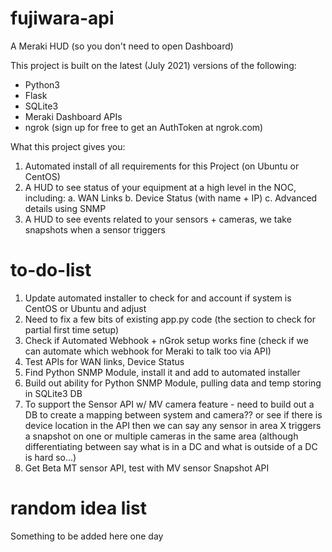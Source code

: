 # fujiwara-api

A Meraki HUD (so you don't need to open Dashboard)

This project is built on the latest (July 2021) versions of the following:
- Python3
- Flask
- SQLite3
- Meraki Dashboard APIs
- ngrok (sign up for free to get an AuthToken at ngrok.com)

What this project gives you:
1. Automated install of all requirements for this Project (on Ubuntu or CentOS)
2. A HUD to see status of your equipment at a high level in the NOC, including:
	a. WAN Links
	b. Device Status (with name + IP)
	c. Advanced details using SNMP
3. A HUD to see events related to your sensors + cameras, we take snapshots when a sensor triggers

# to-do-list

1. Update automated installer to check for and account if system is CentOS or Ubuntu and adjust
2. Need to fix a few bits of existing app.py code (the section to check for partial first time setup)
3. Check if Automated Webhook + nGrok setup works fine (check if we can automate which webhook for Meraki to talk too via API)
4. Test APIs for WAN links, Device Status
5. Find Python SNMP Module, install it and add to automated installer
6. Build out ability for Python SNMP Module, pulling data and temp storing in SQLite3 DB
7. To support the Sensor API w/ MV camera feature - need to build out a DB to create a mapping between system and camera?? or see if there is device location in the API then we can say any sensor in area X triggers a snapshot on one or multiple cameras in the same area (although differentiating between say what is in a DC and what is outside of a DC is hard so...)
8. Get Beta MT sensor API, test with MV sensor Snapshot API

# random idea list

Something to be added here one day
